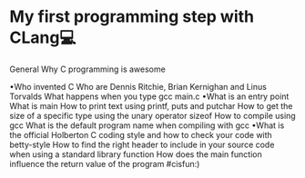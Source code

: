 # My first programming step with CLang💻

General Why C programming is awesome

•Who invented C Who are Dennis Ritchie, Brian Kernighan and Linus Torvalds What happens when you type gcc main.c
•What is an entry point What is main How to print text using printf, puts and putchar How to get the size of a specific type using the unary operator sizeof How to compile using gcc What is the default program name when compiling with gcc 
•What is the official Holberton C coding style and how to check your code with betty-style How to find the right header to include in your source code when using a standard library function How does the main function influence the return value of the program #cisfun:)
